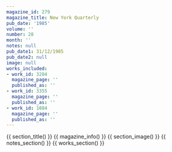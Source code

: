 ```yaml
---
magazine_id: 279
magazine_title: New York Quarterly
pub_date: '1985'
volume: ''
number: 28
month: ''
notes: null
pub_date1: 31/12/1985
pub_date2: null
image: null
works_included:
- work_id: 3284
  magazine_page: ''
  published_as: ''
- work_id: 3355
  magazine_page: ''
  published_as: ''
- work_id: 1084
  magazine_page: ''
  published_as: ''
---
```


{{ section_title() }}
{{ magazine_info() }}
{{ section_image() }}
{{ notes_section() }}
{{ works_section() }}
